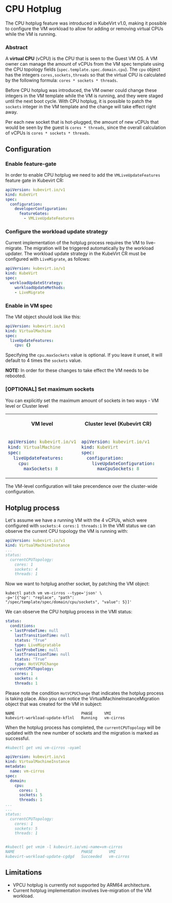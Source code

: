 # CPU Hotplug

The CPU hotplug feature was introduced in KubeVirt v1.0, making it possible to configure the VM workload
to allow for adding or removing virtual CPUs while the VM is running.

### Abstract
A **virtual CPU** (vCPU) is the CPU that is seen to the Guest VM OS. A VM owner can manage the amount of vCPUs from the VM spec template using the CPU topology fields (`spec.template.spec.domain.cpu`). The `cpu` object has the integers `cores,sockets,threads` so that the virtual CPU is calculated by the following formula: `cores * sockets * threads`. 

Before CPU hotplug was introduced, the VM owner could change these integers in the VM template while the VM is running, and they were staged until the next boot cycle. With CPU hotplug, it is possible to patch the `sockets` integer in the VM template and the change will take effect right away. 

Per each new socket that is hot-plugged, the amount of new vCPUs that would be seen by the guest is `cores * threads`, since the overall calculation of vCPUs is `cores * sockets * threads`. 

## Configuration

### Enable feature-gate
In order to enable CPU hotplug we need to add the `VMLiveUpdateFeatures` feature gate in Kubevirt CR:

```yaml
apiVersion: kubevirt.io/v1
kind: KubeVirt
spec:
  configuration:
    developerConfiguration:
      featureGates:
        - VMLiveUpdateFeatures
```

### Configure the workload update strategy
Current implementation of the hotplug process requires the VM to live-migrate.
The migration will be triggered automatically by the workload updater. The workload update strategy in the KubeVirt CR must be configured with `LiveMigrate`, as follows:

```yaml
apiVersion: kubevirt.io/v1
kind: KubeVirt
spec:
  workloadUpdateStrategy:
    workloadUpdateMethods:
    - LiveMigrate
```

### Enable in VM spec
The VM object should look like this:
```yaml
apiVersion: kubevirt.io/v1
kind: VirtualMachine
spec:
  liveUpdateFeatures:
    cpu: {}
```
Specifying the `cpu.maxSockets` value is optional. If you leave it unset, it will default to 4 times the `sockets` value.

**NOTE:** In order for these changes to take effect the VM needs to be rebooted.

### [OPTIONAL] Set maximum sockets
You can explicitly set the maximum amount of sockets in two ways - VM level or Cluster level

<table>
<tr>
<th>
<p>
VM level
</p>
</th> 
<th>
<p>
Cluster level (Kubevirt CR)
</p>
</th>
</tr>
<tr>
<td>

```yaml
apiVersion: kubevirt.io/v1
kind: VirtualMachine
spec:
  liveUpdateFeatures:
    cpu:
      maxSockets: 8
```
</td>
<td>

```yaml
apiVersion: kubevirt.io/v1
kind: KubeVirt
spec:
  configuration:
    liveUpdateConfiguration:
      maxCpuSockets: 8
```

</td>
</tr>
</table>

The VM-level configuration will take precendence over the cluster-wide configuration.



## Hotplug process
Let's assume we have a running VM with the 4 vCPUs, which were configured with `sockets:4 cores:1 threads:1`
In the VMI status we can observe the current CPU topology the VM is running with:

```yaml
apiVersion: kubevirt.io/v1
kind: VirtualMachineInstance
...
status:
  currentCPUTopology:
    cores: 1
    sockets: 4
    threads: 1
```
Now we want to hotplug another socket, by patching the VM object:

```
kubectl patch vm vm-cirros --type='json' \
-p='[{"op": "replace", "path": "/spec/template/spec/domain/cpu/sockets", "value": 5}]'
```
We can observe the CPU hotplug process in the VMI status:

```yaml
status:
  conditions:
  - lastProbeTime: null
    lastTransitionTime: null
    status: "True"
    type: LiveMigratable
  - lastProbeTime: null
    lastTransitionTime: null
    status: "True"
    type: HotVCPUChange
  currentCPUTopology:
    cores: 1
    sockets: 4
    threads: 1
```

Please note the condition `HotVCPUChange` that indicates the hotplug process is taking place.
Also you can notice the VirtualMachineInstanceMigration object that was created for the VM in subject:

```
NAME                             PHASE     VMI
kubevirt-workload-update-kflnl   Running   vm-cirros
```
When the hotplug process has completed, the `currentCPUTopology` will be updated with the new number of sockets and the migration
is marked as successful.

```yaml
#kubectl get vmi vm-cirros -oyaml

apiVersion: kubevirt.io/v1
kind: VirtualMachineInstance
metadata:
  name: vm-cirros
spec:
  domain:
    cpu:
      cores: 1
      sockets: 5
      threads: 1
...
...
status:
  currentCPUTopology:
    cores: 1
    sockets: 5
    threads: 1


#kubectl get vmim -l kubevirt.io/vmi-name=vm-cirros
NAME                             PHASE       VMI
kubevirt-workload-update-cgdgd   Succeeded   vm-cirros
```
  
## Limitations
* VPCU hotplug is currently not supported by ARM64 architecture.
* Current hotplug implementation involves live-migration of the VM workload.

